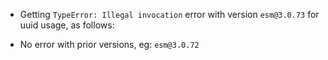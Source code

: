 - Getting `TypeError: Illegal invocation` error with version `esm@3.0.73` for uuid usage, as follows:

- No error with prior versions, eg: `esm@3.0.72`